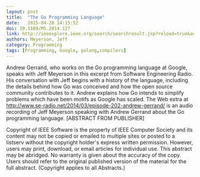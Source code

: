 ```yaml
---
layout: post
title:  "The Go Programming Language"
date:   2015-04-20 14:15:52
doi: 10.1109/MS.2014.127
link: http://ieeexplore.ieee.org/search/searchresult.jsp?reload=true&action=search&searchField=Search_All&matchBoolean=true&queryText=%22DOI%22:%2210.1109/MS.2014.127%22  
authors: Meyerson, Jeff 
category: Programming
tags: [Programming, Google, golang,compilers]
---
```

Andrew Gerrand, who works on the Go programming language at Google, speaks with Jeff Meyerson in this excerpt from Software Engineering Radio. His conversation with Jeff begins with a history of the language, including the details behind how Go was conceived and how the open source community contributes to it. Andrew explains how Go intends to simplify problems which have been motifs as Google has scaled. The Web extra at http://www.se-radio.net/2014/03/episode-202-andrew-gerrand/ is an audio recording of Jeff Meyerson speaking with Andrew Gerrand about the Go programming language. [ABSTRACT FROM PUBLISHER]
 
Copyright of IEEE Software is the property of IEEE Computer Society and its content may not be copied or emailed to multiple sites or posted to a listserv without the copyright holder's express written permission. However, users may print, download, or email articles for individual use. This abstract may be abridged. No warranty is given about the accuracy of the copy. Users should refer to the original published version of the material for the full abstract. (Copyright applies to all Abstracts.)

